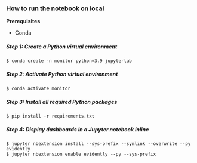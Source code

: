 ### How to run the notebook on local

**Prerequisites**
- Conda

##### Step 1: Create a Python virtual environment
```
$ conda create -n monitor python=3.9 jupyterlab
```

##### Step 2: Activate Python virtual environment
```
$ conda activate monitor
```

##### Step 3: Install all required Python packages
```
$ pip install -r requirements.txt
```

##### Step 4: Display dashboards in a Jupyter notebook inline
```
$ jupyter nbextension install --sys-prefix --symlink --overwrite --py evidently
$ jupyter nbextension enable evidently --py --sys-prefix
```